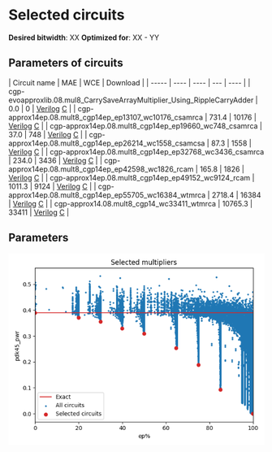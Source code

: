 
Selected circuits
===================
**Desired bitwidth**: XX
**Optimized for**: XX - YY


Parameters of circuits
----------------------------

| Circuit name | MAE | WCE | Download |
| ----- |  ---- | ---- | --- | ---- | 
| cgp-evoapproxlib.08.mul8_CarrySaveArrayMultiplier_Using_RippleCarryAdder | 0.0 | 0 |  [Verilog](cgp-evoapproxlib.08.mul8_CarrySaveArrayMultiplier_Using_RippleCarryAdder.v) [C](cgp-evoapproxlib.08.mul8_CarrySaveArrayMultiplier_Using_RippleCarryAdder.c) |
| cgp-approx14ep.08.mult8_cgp14ep_ep13107_wc10176_csamrca | 731.4 | 10176 |  [Verilog](cgp-approx14ep.08.mult8_cgp14ep_ep13107_wc10176_csamrca.v) [C](cgp-approx14ep.08.mult8_cgp14ep_ep13107_wc10176_csamrca.c) |
| cgp-approx14ep.08.mult8_cgp14ep_ep19660_wc748_csamrca | 37.0 | 748 |  [Verilog](cgp-approx14ep.08.mult8_cgp14ep_ep19660_wc748_csamrca.v) [C](cgp-approx14ep.08.mult8_cgp14ep_ep19660_wc748_csamrca.c) |
| cgp-approx14ep.08.mult8_cgp14ep_ep26214_wc1558_csamcsa | 87.3 | 1558 |  [Verilog](cgp-approx14ep.08.mult8_cgp14ep_ep26214_wc1558_csamcsa.v) [C](cgp-approx14ep.08.mult8_cgp14ep_ep26214_wc1558_csamcsa.c) |
| cgp-approx14ep.08.mult8_cgp14ep_ep32768_wc3436_csamrca | 234.0 | 3436 |  [Verilog](cgp-approx14ep.08.mult8_cgp14ep_ep32768_wc3436_csamrca.v) [C](cgp-approx14ep.08.mult8_cgp14ep_ep32768_wc3436_csamrca.c) |
| cgp-approx14ep.08.mult8_cgp14ep_ep42598_wc1826_rcam | 165.8 | 1826 |  [Verilog](cgp-approx14ep.08.mult8_cgp14ep_ep42598_wc1826_rcam.v) [C](cgp-approx14ep.08.mult8_cgp14ep_ep42598_wc1826_rcam.c) |
| cgp-approx14ep.08.mult8_cgp14ep_ep49152_wc9124_rcam | 1011.3 | 9124 |  [Verilog](cgp-approx14ep.08.mult8_cgp14ep_ep49152_wc9124_rcam.v) [C](cgp-approx14ep.08.mult8_cgp14ep_ep49152_wc9124_rcam.c) |
| cgp-approx14ep.08.mult8_cgp14ep_ep55705_wc16384_wtmrca | 2718.4 | 16384 |  [Verilog](cgp-approx14ep.08.mult8_cgp14ep_ep55705_wc16384_wtmrca.v) [C](cgp-approx14ep.08.mult8_cgp14ep_ep55705_wc16384_wtmrca.c) |
| cgp-approx14.08.mult8_cgp14_wc33411_wtmrca | 10765.3 | 33411 |  [Verilog](cgp-approx14.08.mult8_cgp14_wc33411_wtmrca.v) [C](cgp-approx14.08.mult8_cgp14_wc33411_wtmrca.c) |

Parameters
--------------
![Parameters figure](fig.png)
         